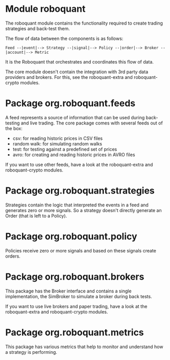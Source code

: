 # Module roboquant

The roboquant module contains the functionality required to create trading strategies and back-test them.

The flow of data between the components is as follows:

    Feed --|event|--> Strategy --|signal|--> Policy --|order|--> Broker --|account|--> Metric

It is the Roboquant that orchestrates and coordinates this flow of data. 

The core module doesn't contain the integration with 3rd party data providers and brokers. For this, see the 
roboquant-extra and roboquant-crypto modules.

# Package org.roboquant.feeds

A feed represents a source of information that can be used during back-testing and live trading. The core package
comes with several feeds out of the box:

- csv: for reading historic prices in CSV files
- random walk: for simulating random walks
- test: for testing against a predefined set of prices
- avro: for creating and reading historic prices in AVRO files

If you want to use other feeds, have a look at the roboquant-extra and roboquant-crypto modules.

# Package org.roboquant.strategies

Strategies contain the logic that interpreted the events in a feed and generates zero or more signals. So a strategy
doesn't directly generate an Order (that is left to a Policy).


# Package org.roboquant.policy

Policies receive zero or more signals and based on these signals create orders. 

# Package org.roboquant.brokers

This package has the Broker interface and contains a single implementation, the SimBroker to simulate a broker
during back tests.

If you want to use live brokers and paper trading, have a look at the roboquant-extra and roboquant-crypto modules.

# Package org.roboquant.metrics

This package has various metrics that help to monitor and understand how a strategy is performing.